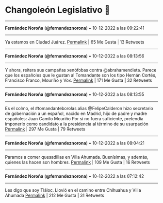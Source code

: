 # Changoleón Legislativo 🙈
*****
**Fernández Noroña** (**@fernandeznorona**) • 10-12-2022 a las 09:22:41
*****
Ya estamos en Ciudad Juárez.
[Permalink](https://twitter.com/fernandeznorona/status/1601628479983742976) | 65 Me Gusta | 13 Retweets
*****
**Fernández Noroña** (**@fernandeznorona**) • 10-12-2022 a las 08:13:56
*****
Y ahora, reitera sus campañas xenófobas contra @abrahamendieta. Parece que los españoles que le gustan al Tomandante son los tipo Hernán Cortés, Francisco Franco, Mouriño y Vox.
[Permalink](https://twitter.com/fernandeznorona/status/1601611179733897216) | 171 Me Gusta | 32 Retweets
*****
**Fernández Noroña** (**@fernandeznorona**) • 10-12-2022 a las 08:13:55
*****
Es el colmo, el #tomandanteborolas alias @FelipeCalderon hizo secretario de gobernación a un español, nacido en Madrid, hijo de padre y madre españoles: Juan Camilo Mouriño Por si no fuera suficiente, pretendía imponerlo como candidato a la presidencia al término de su usurpación
[Permalink](https://twitter.com/fernandeznorona/status/1601611177955467264) | 297 Me Gusta | 79 Retweets
*****
**Fernández Noroña** (**@fernandeznorona**) • 10-12-2022 a las 08:04:21
*****
Paramos a comer quesadillas en Villa Ahumada. Buenísimas, y además, quienes las hacen son hombres.
[Permalink](https://twitter.com/fernandeznorona/status/1601608769493819392) | 109 Me Gusta | 16 Retweets
*****
**Fernández Noroña** (**@fernandeznorona**) • 10-12-2022 a las 07:12:42
*****
Les digo que soy Tláloc. Llovió en el camino entre Chihuahua y Villa Ahumada
[Permalink](https://twitter.com/fernandeznorona/status/1601595769764470785) | 212 Me Gusta | 31 Retweets